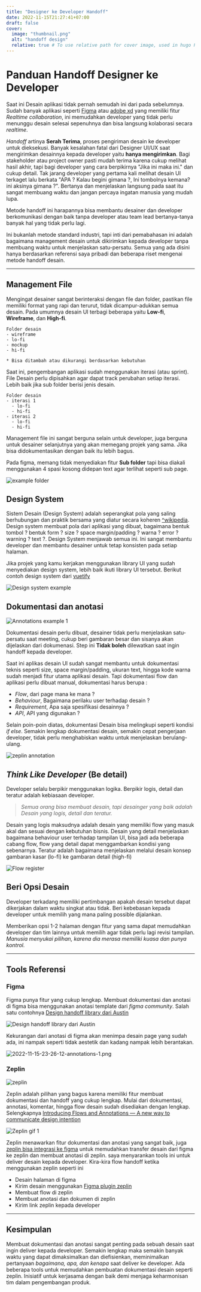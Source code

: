 ```yaml
---
title: "Designer ke Developer Handoff"
date: 2022-11-15T21:27:41+07:00
draft: false
cover:
  image: "thumbnail.png"
  alt: "handoff design"
  relative: true # To use relative path for cover image, used in hugo Page-bundles
---
```


# Panduan Handoff Designer ke Developer

Saat ini Desain aplikasi tidak pernah semudah ini dari pada sebelumnya. Sudah banyak aplikasi seperti [Figma](https://figma.com) atau [adobe xd](https://adobe.com) yang memiliki fitur *Realtime collaboration*, ini memudahkan developer yang tidak perlu menunggu desain selesai sepenuhnya dan bisa langsung kolaborasi secara *realtime*.

*Handoff* artinya **Serah Terima**, proses pengiriman desain ke developer untuk dieksekusi. Banyak kesalahan fatal dari Designer UI/UX saat mengirimkan desainnya kepada developer yaitu **hanya mengirimkan**. Bagi stakeholder atau project owner pasti mudah terima karena cukup melihat hasil akhir, tapi bagi developer yang cara berpikirnya "Jika ini maka ini." dan cukup detail. Tak jarang developer yang pertama kali melihat desain UI terkaget lalu berkata "APA ? Kalau begini gimana ?, Ini tombolnya kemana? ini aksinya gimana ?". Bertanya dan menjelaskan langsung pada saat itu sangat membuang waktu dan jangan percaya ingatan manusia yang mudah lupa.

Metode handoff ini harapannya bisa membantu desainer dan developer berkomunikasi dengan baik tanpa developer atau team lead bertanya-tanya banyak hal yang tidak perlu lagi.

Ini bukanlah metode standard industri, tapi inti dari pemabahasan ini adalah bagaimana management desain untuk dikirimkan kepada developer tanpa membuang waktu untuk menjelaskan satu-persatu. Semua yang ada disini hanya berdasarkan referensi saya pribadi dan beberapa riset mengenai metode handoff desain.

________________________________

## Management File

Mengingat desainer sangat berinteraksi dengan file dan folder, pastikan file memiliki format yang rapi dan terurut, tidak dicampur-adukkan semua desain. Pada umumnya desain UI terbagi beberapa yaitu **Low-fi**, **Wireframe**, dan **High-fi**.

```
Folder desain 
- wireframe
- lo-fi
- mockup
- hi-fi

* Bisa ditambah atau dikurangi berdasarkan kebutuhan
```

Saat ini, pengembangan aplikasi sudah menggunakan iterasi (atau sprint). File Desain perlu dipisahkan agar dapat track perubahan setiap iterasi. Lebih baik jika sub folder berisi jenis desain.

```
Folder desain
- iterasi 1
  - lo-fi
  - hi-fi
- iterasi 2
  - lo-fi
  - hi-fi
```

Management file ini sangat berguna selain untuk developer, juga berguna untuk desainer selanjutnya yang akan memegang projek yang sama. Jika bisa didokumentasikan dengan baik itu lebih bagus.

Pada figma, memang tidak menyediakan fitur **Sub folder** tapi bisa diakali menggunakan 4 spasi kosong didepan text agar terlihat seperti sub page.

![example folder](2022-11-15-23-17-38-folder-example.png)

## Design System

Sistem Desain (Design System) adalah seperangkat pola yang saling berhubungan dan praktik bersama yang diatur secara koheren [^wikipedia](https://en.wikipedia.org/wiki/Design_system#cite_note-1). Design system membuat pola dari aplikasi yang dibuat, bagaimana bentuk tombol ? bentuk form ? size ? space margin/padding ? warna ? error ? warning ? text ?. Design System menjawab semua ini. Ini sangat membantu developer dan membantu desainer untuk tetap konsisten pada setiap halaman.

Jika projek yang kamu kerjakan menggunakan library UI yang sudah menyediakan design system, lebih baik ikuti library UI tersebut. Berikut contoh design system dari [vuetify](https://vuetifyjs.com/en/)

![Design system example](2022-11-15-23-20-32-design-system.png)

## Dokumentasi dan anotasi

![Annotations example 1](2022-11-15-23-26-12-annotations-1.png)

Dokumentasi desain perlu dibuat, desainer tidak perlu menjelaskan satu-persatu saat meeting, cukup beri gambaran besar dan sisanya akan dijelaskan dari dokumenasi. Step ini **Tidak boleh** dilewatkan saat ingin handoff kepada developer.

Saat ini aplikas desain UI sudah sangat membantu untuk dokumentasi teknis seperti size, space margin/padding, ukuran text, hingga kode warna sudah menjadi fitur utama aplikasi desain. Tapi dokumentasi flow dan aplikasi perlu dibuat manual, dokumentasi harus berupa : 

- *Flow*, dari page mana ke mana ?
- *Behaviour*, Bagaimana perilaku user terhadap desain ?
- *Requirement*, Apa saja spesifikasi desainnya ?
- *API*, API yang digunakan ?

Selain poin-poin diatas, dokumentasi Desain bisa melingkupi seperti kondisi *if else*. Semakin lengkap dokumentasi desain, semakin cepat pengerjaan developer, tidak perlu menghabiskan waktu untuk menjelaskan berulang-ulang.

![zeplin annotation](2022-11-15-23-26-15-annotation-zeplin.gif)

## *Think Like Developer* (Be detail)

Developer selalu berpikir menggunakan logika. Berpikir logis, detail dan teratur adalah kebiasaan developer.

> *Semua orang bisa membuat desain, tapi desainger yang baik adalah Desain yang logis, detail dan teratur.*

Desain yang logis maksudnya adalah desain yang memiliki flow yang masuk akal dan sesuai dengan kebutuhan bisnis. Desain yang detail menjelaskan bagaimana behaviour user terhadap tampilan UI, bisa jadi ada beberapa cabang flow, flow yang detail dapat menggambarkan kondisi yang sebenarnya. Teratur adalah bagaimana menjelaskan melalui desain konsep gambaran kasar (lo-fi) ke gambaran detail (high-fi)

![Flow register](2022-11-15-23-26-16-flow-register.png)

## Beri Opsi Desain

Developer terkadang memiliki pertimbangan apakah desain tersebut dapat dikerjakan dalam waktu singkat atau tidak. Beri kebebasan kepada developer untuk memilih yang mana paling possible dijalankan.

Memberikan opsi 1-2 halaman dengan fitur yang sama dapat memudahkan developer dan tim lainnya untuk memilih agar tidak perlu lagi revisi tampilan. *Manusia menyukai pilihan, karena dia merasa memiliki kuasa dan punya kontrol.*

________________________________

## Tools Referensi

### Figma

Figma punya fitur yang cukup lengkap. Membuat dokumentasi dan anotasi di figma bisa menggunakan anotasi template dari *figma community*. Salah satu contohnya [Design handoff library dari Austin](https://www.figma.com/community/file/1070916601120008196)

![Design handoff library dari Austin](2022-11-15-23-03-45-design-handoff.png)

Kekurangan dari anotasi di figma akan menimpa desain page yang sudah ada, ini nampak seperti tidak aestetik dan kadang nampak lebih berantakan.

![2022-11-15-23-26-12-annotations-1.png](2022-11-15-23-26-12-annotations-1.png)

### Zeplin

![zeplin](2022-11-15-23-07-19-zeplin.png)

Zeplin adalah pilihan yang bagus karena memiliki fitur membuat dokumentasi dan handoff yang cukup lengkap. Mulai dari dokumentasi, annotasi, komentar, hingga flow desain sudah disediakan dengan lengkap. Selengkapnya [Introducing Flows and Annotations — A new way to communicate design intention ](https://blog.zeplin.io/introducing-flows-and-annotations-a-new-way-to-communicate-design-intention)

![Zeplin gif 1](https://cdn.sanity.io/images/gc4akwxp/production/8e36bc6dbd0c73fd34325ad80675c070a5d91c2f-1752x932.gif?rect=0,0,1751,932&w=1024&h=545&auto=format)

Zeplin menawarkan fitur dokumentasi dan anotasi yang sangat baik, juga [zeplin bisa integrasi ke figma](https://zeplin.io/figma/) untuk memudahkan transfer desain dari figma ke zeplin dan membuat anotasi di zeplin. saya menyarankan tools ini untuk deliver desain kepada developer. Kira-kira flow handoff ketika menggunakan zeplin seperti ini

- Desain halaman di figma
- Kirim desain menggunakan [Figma plugin zeplin](https://zeplin.io/figma/)
- Membuat flow di zeplin
- Membuat anotasi dan dokumen di zeplin
- Kirim link zeplin kepada developer

________________________________

## Kesimpulan

Membuat dokumentasi dan anotasi sangat penting pada sebuah desain saat ingin deliver kepada developer. Semakin lengkap maka semakin banyak waktu yang dapat dimaksimalkan dan diefisienkan, meminimalkan pertanyaan *bagaimana, apa, dan kenapa* saat deliver ke developer. Ada beberapa tools untuk memudahkan pembuatan dokumentasi desain seperti zeplin. Inisiatif untuk kerjasama dengan baik demi menjaga keharmonisan tim dalam pengembangan produk.